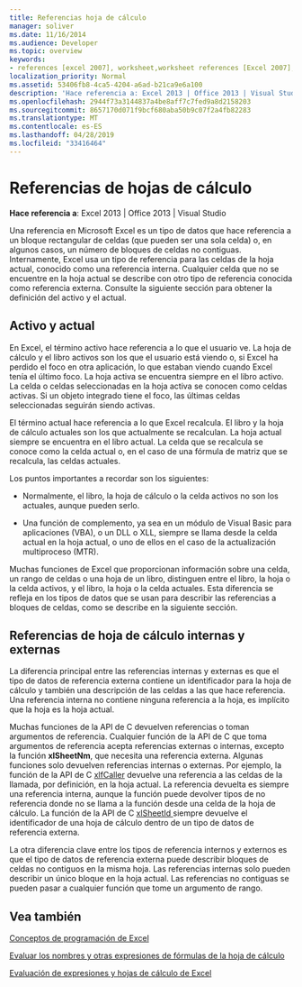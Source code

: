 ```yaml
---
title: Referencias hoja de cálculo
manager: soliver
ms.date: 11/16/2014
ms.audience: Developer
ms.topic: overview
keywords:
- references [excel 2007], worksheet,worksheet references [Excel 2007],external worksheet references [Excel 2007],active worksheet [Excel 2007],current worksheet [Excel 2007],internal worksheet references [Excel 2007]
localization_priority: Normal
ms.assetid: 53406fb8-4ca5-4204-a6ad-b21ca9e6a100
description: 'Hace referencia a: Excel 2013 | Office 2013 | Visual Studio'
ms.openlocfilehash: 2944f73a3144837a4be8aff7c7fed9a8d2158203
ms.sourcegitcommit: 8657170d071f9bcf680aba50b9c07f2a4fb82283
ms.translationtype: MT
ms.contentlocale: es-ES
ms.lasthandoff: 04/28/2019
ms.locfileid: "33416464"
---
```

# <a name="worksheet-references"></a>Referencias de hojas de cálculo

 **Hace referencia a**: Excel 2013 | Office 2013 | Visual Studio 
  
Una referencia en Microsoft Excel es un tipo de datos que hace referencia a un bloque rectangular de celdas (que pueden ser una sola celda) o, en algunos casos, un número de bloques de celdas no contiguas. Internamente, Excel usa un tipo de referencia para las celdas de la hoja actual, conocido como una referencia interna. Cualquier celda que no se encuentre en la hoja actual se describe con otro tipo de referencia conocida como referencia externa. Consulte la siguiente sección para obtener la definición del activo y el actual.
  
## <a name="active-vs-current"></a>Activo y actual

En Excel, el término activo hace referencia a lo que el usuario ve. La hoja de cálculo y el libro activos son los que el usuario está viendo o, si Excel ha perdido el foco en otra aplicación, lo que estaban viendo cuando Excel tenía el último foco. La hoja activa se encuentra siempre en el libro activo. La celda o celdas seleccionadas en la hoja activa se conocen como celdas activas. Si un objeto integrado tiene el foco, las últimas celdas seleccionadas seguirán siendo activas. 
  
El término actual hace referencia a lo que Excel recalcula. El libro y la hoja de cálculo actuales son los que actualmente se recalculan. La hoja actual siempre se encuentra en el libro actual. La celda que se recalcula se conoce como la celda actual o, en el caso de una fórmula de matriz que se recalcula, las celdas actuales. 
  
Los puntos importantes a recordar son los siguientes:
  
- Normalmente, el libro, la hoja de cálculo o la celda activos no son los actuales, aunque pueden serlo.
    
- Una función de complemento, ya sea en un módulo de Visual Basic para aplicaciones (VBA), o un DLL o XLL, siempre se llama desde la celda actual en la hoja actual, o uno de ellos en el caso de la actualización multiproceso (MTR).
    
Muchas funciones de Excel que proporcionan información sobre una celda, un rango de celdas o una hoja de un libro, distinguen entre el libro, la hoja o la celda activos, y el libro, la hoja o la celda actuales. Esta diferencia se refleja en los tipos de datos que se usan para describir las referencias a bloques de celdas, como se describe en la siguiente sección.
  
## <a name="internal-and-external-worksheet-references"></a>Referencias de hoja de cálculo internas y externas

La diferencia principal entre las referencias internas y externas es que el tipo de datos de referencia externa contiene un identificador para la hoja de cálculo y también una descripción de las celdas a las que hace referencia. Una referencia interna no contiene ninguna referencia a la hoja, es implícito que la hoja es la hoja actual. 
  
Muchas funciones de la API de C devuelven referencias o toman argumentos de referencia. Cualquier función de la API de C que toma argumentos de referencia acepta referencias externas o internas, excepto la función **xlSheetNm**, que necesita una referencia externa. Algunas funciones solo devuelven referencias internas o externas. Por ejemplo, la función de la API de C [xlfCaller](xlfcaller.md) devuelve una referencia a las celdas de la llamada, por definición, en la hoja actual. La referencia devuelta es siempre una referencia interna, aunque la función puede devolver tipos de no referencia donde no se llama a la función desde una celda de la hoja de cálculo. La función de la API de C [xlSheetId ](xlsheetid.md) siempre devuelve el identificador de una hoja de cálculo dentro de un tipo de datos de referencia externa. 
  
La otra diferencia clave entre los tipos de referencia internos y externos es que el tipo de datos de referencia externa puede describir bloques de celdas no contiguos en la misma hoja. Las referencias internas solo pueden describir un único bloque en la hoja actual. Las referencias no contiguas se pueden pasar a cualquier función que tome un argumento de rango.
  
## <a name="see-also"></a>Vea también



[Conceptos de programación de Excel](excel-programming-concepts.md)
  
[Evaluar los nombres y otras expresiones de fórmulas de la hoja de cálculo](evaluating-names-and-other-worksheet-formula-expressions.md)
  
[Evaluación de expresiones y hojas de cálculo de Excel](excel-worksheet-and-expression-evaluation.md)

